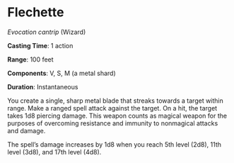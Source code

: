 # Flechette
*Evocation cantrip* (Wizard)

**Casting Time**: 1 action

**Range**: 100 feet

**Components**: V, S, M (a metal shard)

**Duration**: Instantaneous

You create a single, sharp metal blade that streaks towards a target within range. Make a ranged spell attack against the target. On a hit, the target takes 1d8 piercing damage. This weapon counts as magical weapon for the purposes of overcoming resistance and immunity to nonmagical attacks and damage.

The spell’s damage increases by 1d8 when you reach 5th level (2d8), 11th level (3d8), and 17th level (4d8).
